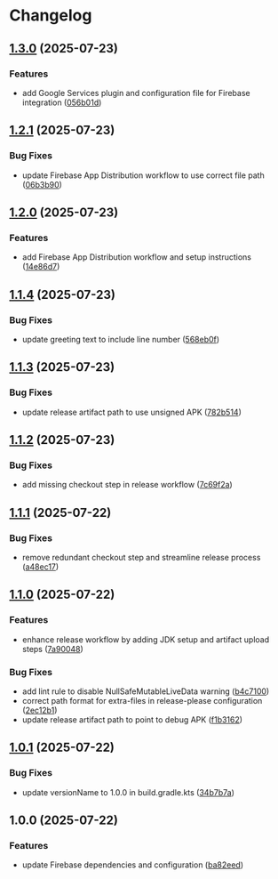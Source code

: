 # Changelog

## [1.3.0](https://github.com/kevinah95/PrototypeFirebaseRelease/compare/v1.2.1...v1.3.0) (2025-07-23)


### Features

* add Google Services plugin and configuration file for Firebase integration ([056b01d](https://github.com/kevinah95/PrototypeFirebaseRelease/commit/056b01df40d9a8bc75329065ec27ddd42652debd))

## [1.2.1](https://github.com/kevinah95/PrototypeFirebaseRelease/compare/v1.2.0...v1.2.1) (2025-07-23)


### Bug Fixes

* update Firebase App Distribution workflow to use correct file path ([06b3b90](https://github.com/kevinah95/PrototypeFirebaseRelease/commit/06b3b905e2eed138dc16f9d7c6e1880655cc0e44))

## [1.2.0](https://github.com/kevinah95/PrototypeFirebaseRelease/compare/v1.1.4...v1.2.0) (2025-07-23)


### Features

* add Firebase App Distribution workflow and setup instructions ([14e86d7](https://github.com/kevinah95/PrototypeFirebaseRelease/commit/14e86d78586be1e72565ca8b8c6bfe311e47f292))

## [1.1.4](https://github.com/kevinah95/PrototypeFirebaseRelease/compare/v1.1.3...v1.1.4) (2025-07-23)


### Bug Fixes

* update greeting text to include line number ([568eb0f](https://github.com/kevinah95/PrototypeFirebaseRelease/commit/568eb0f09d19ed789414594d7aaf0cceacd301e5))

## [1.1.3](https://github.com/kevinah95/PrototypeFirebaseRelease/compare/v1.1.2...v1.1.3) (2025-07-23)


### Bug Fixes

* update release artifact path to use unsigned APK ([782b514](https://github.com/kevinah95/PrototypeFirebaseRelease/commit/782b5148b63124464af1945c6a813412b131a73f))

## [1.1.2](https://github.com/kevinah95/PrototypeFirebaseRelease/compare/v1.1.1...v1.1.2) (2025-07-23)


### Bug Fixes

* add missing checkout step in release workflow ([7c69f2a](https://github.com/kevinah95/PrototypeFirebaseRelease/commit/7c69f2a381083918d39ad1422d16c7d3fb6f28f9))

## [1.1.1](https://github.com/kevinah95/PrototypeFirebaseRelease/compare/v1.1.0...v1.1.1) (2025-07-22)


### Bug Fixes

* remove redundant checkout step and streamline release process ([a48ec17](https://github.com/kevinah95/PrototypeFirebaseRelease/commit/a48ec17034fe1cdc51bd8bca0d07ef8824be00c9))

## [1.1.0](https://github.com/kevinah95/PrototypeFirebaseRelease/compare/v1.0.1...v1.1.0) (2025-07-22)


### Features

* enhance release workflow by adding JDK setup and artifact upload steps ([7a90048](https://github.com/kevinah95/PrototypeFirebaseRelease/commit/7a90048024ee085a54c3f883935c47f467cb4123))


### Bug Fixes

* add lint rule to disable NullSafeMutableLiveData warning ([b4c7100](https://github.com/kevinah95/PrototypeFirebaseRelease/commit/b4c7100321887aa744cadcef4823a12cd43163c7))
* correct path format for extra-files in release-please configuration ([2ec12b1](https://github.com/kevinah95/PrototypeFirebaseRelease/commit/2ec12b19e015b57d81cb9c3ca2fe70b4ca99ef64))
* update release artifact path to point to debug APK ([f1b3162](https://github.com/kevinah95/PrototypeFirebaseRelease/commit/f1b3162b73cb57e5a9d30071253c014a3d77246e))

## [1.0.1](https://github.com/kevinah95/PrototypeFirebaseRelease/compare/v1.0.0...v1.0.1) (2025-07-22)


### Bug Fixes

* update versionName to 1.0.0 in build.gradle.kts ([34b7b7a](https://github.com/kevinah95/PrototypeFirebaseRelease/commit/34b7b7a883f4bd64431604ffef25edde27a93dcf))

## 1.0.0 (2025-07-22)


### Features

* update Firebase dependencies and configuration ([ba82eed](https://github.com/kevinah95/PrototypeFirebaseRelease/commit/ba82eed2a8c5384cf46a8684d1c7ef868b814789))
